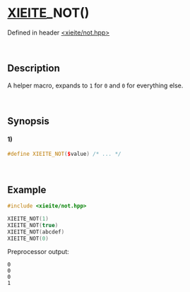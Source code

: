 # [XIEITE](../../macros.md)\_NOT\(\)
Defined in header [<xieite/not.hpp>](../../../include/xieite/not.hpp)

&nbsp;

## Description
A helper macro, expands to `1` for `0` and `0` for everything else.

&nbsp;

## Synopsis
#### 1)
```cpp
#define XIEITE_NOT($value) /* ... */
```

&nbsp;

## Example
```cpp
#include <xieite/not.hpp>

XIEITE_NOT(1)
XIEITE_NOT(true)
XIEITE_NOT(abcdef)
XIEITE_NOT(0)
```
Preprocessor output:
```
0
0
0
1
```
